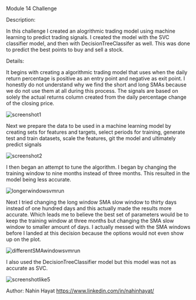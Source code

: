 Module 14 Challenge

Description:

In this challenge I created an alogrithmic trading model using machine learning to predict trading signals. I created the model with the SVC classifier model, and then with DecisionTreeClassifer as well. This was done to predict the best points to buy and sell a stock.

Details:

It begins with creating a algorithmic trading model that uses when the daily return percentage is positive as an entry point and negative as exit point. I honestly do not understand why we find the short and long SMAs because we do not use them at all during this process. The signals are based on solely the actual returns column created from the daily percentage change of the closing price.

![screenshot1]()

Next we prepare the data to be used in a machine learning model by creating sets for features and targets, select periods for training, generate test and train datasets, scale the features, git the model and ultimately predict signals

![screenshot2]()

I then began an attempt to tune the algorithm. I began by changing the training window to nine months instead of three months. This resulted in the model being less accurate.

![longerwindowsvmrun]()

Next I tried changing the long window SMA slow window to thirty days instead of one hundred days and this actually made the results more accurate. Which leads me to believe the best set of parameters would be to keep the training window at three months but changing the SMA slow window to smaller amount of days. I actually messed with the SMA windows before I landed at this decision because the options would not even show up on the plot. 

![differentSMAwindowsvmrun]()

I also used the DecisionTreeClassifier model but this model was not as accurate as SVC.

![screenshotlike5]()


Author: Nahin Hayat https://www.linkedin.com/in/nahinhayat/